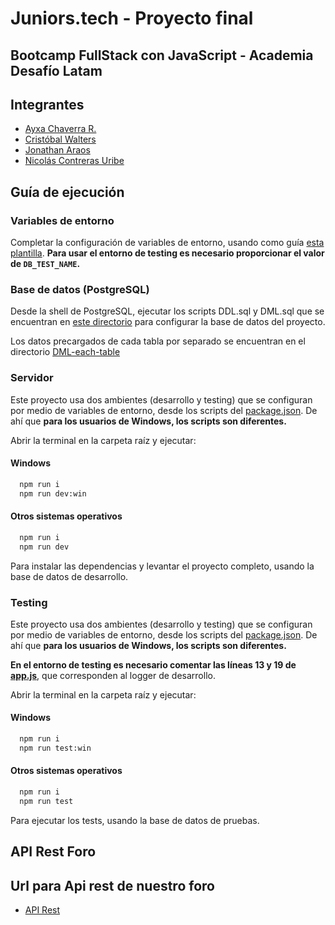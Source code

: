 # Juniors.tech - Proyecto final
## Bootcamp FullStack con JavaScript - Academia Desafío Latam

## Integrantes

- [Ayxa Chaverra R.](https://github.com/achaverrar)
- [Cristóbal Walters](https://github.com/cristobalwalters12)
- [Jonathan Araos](https://github.com/jonaisenberg)
- [Nicolás Contreras Uribe](https://github.com/lukitas0606)

## Guía de ejecución

### Variables de entorno

Completar la configuración de variables de entorno, usando como guía [esta plantilla](./.env.example). **Para usar el entorno de testing es necesario proporcionar el valor de `DB_TEST_NAME`.**

### Base de datos (PostgreSQL)

Desde la shell de PostgreSQL, ejecutar los scripts DDL.sql y DML.sql que se encuentran en [este directorio](./src/database/) para configurar la base de datos del proyecto.

Los datos precargados de cada tabla por separado se encuentran en el directorio [DML-each-table](./src/database/DML-each-table/)

### Servidor

Este proyecto usa dos ambientes (desarrollo y testing) que se configuran por medio de variables de entorno, desde los scripts del [package.json](./package.json). De ahí que **para los usuarios de Windows, los scripts son diferentes.**

Abrir la terminal en la carpeta raíz y ejecutar:

#### Windows
```bash
  npm run i
  npm run dev:win
```

#### Otros sistemas operativos
```bash
  npm run i
  npm run dev
```

Para instalar las dependencias y levantar el proyecto completo, usando la base de datos de desarrollo.

### Testing

Este proyecto usa dos ambientes (desarrollo y testing) que se configuran por medio de variables de entorno, desde los scripts del [package.json](./package.json). De ahí que **para los usuarios de Windows, los scripts son diferentes.**

**En el entorno de testing es necesario comentar las líneas 13 y 19 de [app.js](./src/api/v1/app.js)**, que corresponden al logger de desarrollo.

Abrir la terminal en la carpeta raíz y ejecutar:

#### Windows

```bash
  npm run i
  npm run test:win
```

#### Otros sistemas operativos

```bash
  npm run i
  npm run test
```

Para ejecutar los tests, usando la base de datos de pruebas.

## API Rest Foro

## Url para Api rest de nuestro foro

- [API Rest](http://localhost:3000/api/v1/docs)